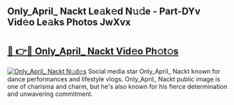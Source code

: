 ## Only_April_ Nackt Le𝚊k𝚎d N𝚞𝚍e - Part-DYv Vid𝚎o Le𝚊ks Photos JwXvx

# <h2><a href="http://fb4yya.evod.top/?m=Only_April_+Nackt">🔗 👉🔴 Only_April_ Nackt Vid𝚎o Ph𝚘t𝚘s</a></h2>

[![Only_April_ Nackt N𝚞d𝚎s](https://i.imgur.com/8V9OHl7.gif)](http://fb4yya.evod.top/?m=Only_April_+Nackt)
Social media star Only_April_ Nackt known for dance performances and lifestyle vlogs. Only_April_ Nackt public image is one of charisma and charm, but he's also known for his fierce determination and unwavering commitment. 
